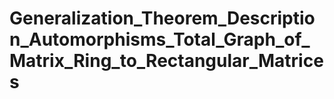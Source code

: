 # Generalization_Theorem_Description_Automorphisms_Total_Graph_of_Matrix_Ring_to_Rectangular_Matrices